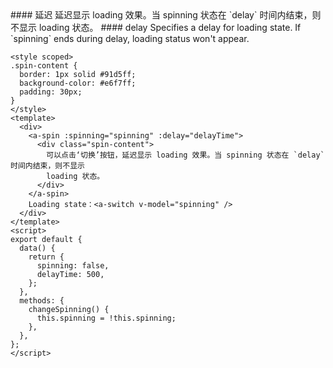 <cn>
#### 延迟
延迟显示 loading 效果。当 spinning 状态在 `delay` 时间内结束，则不显示 loading 状态。
</cn>

<us>
#### delay
Specifies a delay for loading state. If `spinning` ends during delay, loading status won't appear.
</us>

```vue
<style scoped>
.spin-content {
  border: 1px solid #91d5ff;
  background-color: #e6f7ff;
  padding: 30px;
}
</style>
<template>
  <div>
    <a-spin :spinning="spinning" :delay="delayTime">
      <div class="spin-content">
        可以点击‘切换’按钮，延迟显示 loading 效果。当 spinning 状态在 `delay` 时间内结束，则不显示
        loading 状态。
      </div>
    </a-spin>
    Loading state：<a-switch v-model="spinning" />
  </div>
</template>
<script>
export default {
  data() {
    return {
      spinning: false,
      delayTime: 500,
    };
  },
  methods: {
    changeSpinning() {
      this.spinning = !this.spinning;
    },
  },
};
</script>
```
